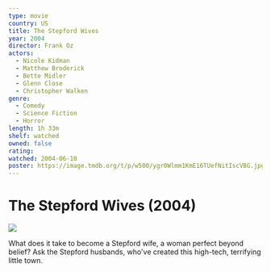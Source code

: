 ```yaml
---
type: movie
country: US
title: The Stepford Wives
year: 2004
director: Frank Oz
actors:
  - Nicole Kidman
  - Matthew Broderick
  - Bette Midler
  - Glenn Close
  - Christopher Walken
genre:
  - Comedy
  - Science Fiction
  - Horror
length: 1h 33m
shelf: watched
owned: false
rating:
watched: 2004-06-10
poster: https://image.tmdb.org/t/p/w500/ygr0Wlmm1KmE16TUefNitIscVBG.jpg
---
```


# The Stepford Wives (2004)

![](https://image.tmdb.org/t/p/w500/ygr0Wlmm1KmE16TUefNitIscVBG.jpg)

What does it take to become a Stepford wife, a woman perfect beyond belief? Ask the Stepford husbands, who've created this high-tech, terrifying little town.
